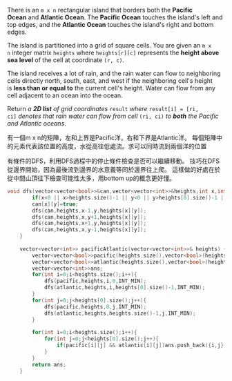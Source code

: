 There is an `m x n` rectangular island that borders both the **Pacific Ocean** and **Atlantic Ocean**. The **Pacific Ocean** touches the island's left and top edges, and the **Atlantic Ocean** touches the island's right and bottom edges.

The island is partitioned into a grid of square cells. You are given an `m x n` integer matrix `heights` where `heights[r][c]` represents the **height above sea level** of the cell at coordinate `(r, c)`.

The island receives a lot of rain, and the rain water can flow to neighboring cells directly north, south, east, and west if the neighboring cell's height is **less than or equal to** the current cell's height. Water can flow from any cell adjacent to an ocean into the ocean.

Return _a **2D list** of grid coordinates_ `result` _where_ `result[i] = [ri, ci]` _denotes that rain water can flow from cell_ `(ri, ci)` _to **both** the Pacific and Atlantic oceans_.

有一個m x n的矩陣，左和上界是Pacific洋，右和下界是Atlantic洋。
每個矩陣中的元素代表該位置的高度，水從高往低處流。求可以同時流到兩個洋的位置

有條件的DFS，利用DFS過程中的停止條件檢查是否可以繼續移動。
技巧在DFS從邊界開始，因為最後流到邊界的水意義等同於邊界往上爬。
這樣做的好處在於從中間山頂往下檢查可能性太多，用bottom up的概念更好懂。

```cpp
void dfs(vector<vector<bool>>&can,vector<vector<int>>&heights,int x,int y,int prevheight){
        if(x<0 || x>heights.size()-1 || y<0 || y>heights[0].size()-1 || can[x][y] || heights[x][y]<prevheight)return;
        can[x][y]=true;
        dfs(can,heights,x-1,y,heights[x][y]);
        dfs(can,heights,x,y+1,heights[x][y]);
        dfs(can,heights,x+1,y,heights[x][y]);
        dfs(can,heights,x,y-1,heights[x][y]);
    }
    
    vector<vector<int>> pacificAtlantic(vector<vector<int>>& heights) {
        vector<vector<bool>>pacific(heights.size(),vector<bool>(heights[0].size()));
        vector<vector<bool>>atlantic(heights.size(),vector<bool>(heights[0].size()));
        vector<vector<int>>ans;
        for(int i=0;i<heights.size();i++){
            dfs(pacific,heights,i,0,INT_MIN);
            dfs(atlantic,heights,i,heights[0].size()-1,INT_MIN);
        }
        for(int j=0;j<heights[0].size();j++){
            dfs(pacific,heights,0,j,INT_MIN);
            dfs(atlantic,heights,heights.size()-1,j,INT_MIN);
        }
        
        for(int i=0;i<heights.size();i++){
            for(int j=0;j<heights[0].size();j++){
                if(pacific[i][j] && atlantic[i][j])ans.push_back({i,j});
            }
        } 
        return ans;
    }
```